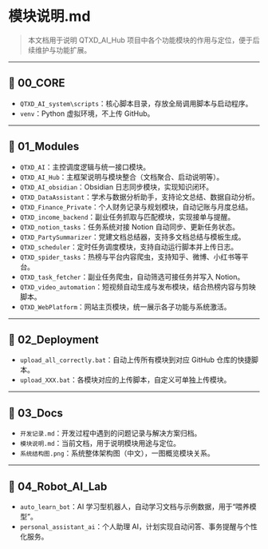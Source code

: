 # 模块说明.md

> 本文档用于说明 QTXD\_AI\_Hub 项目中各个功能模块的作用与定位，便于后续维护与功能扩展。

---

## 📁 00\_CORE

* `QTXD_AI_system\scripts`：核心脚本目录，存放全局调用脚本与启动程序。
* `venv`：Python 虚拟环境，不上传 GitHub。

---

## 📁 01\_Modules

* `QTXD_AI`：主控调度逻辑与统一接口模块。
* `QTXD_AI_Hub`：主框架说明与模块整合（文档聚合、启动说明等）。
* `QTXD_AI_obsidian`：Obsidian 日志同步模块，实现知识闭环。
* `QTXD_DataAssistant`：学术与数据分析助手，支持论文总结、数据自动分析。
* `QTXD_Finance_Private`：个人财务记录与规划模块，自动记账与月度总结。
* `QTXD_income_backend`：副业任务抓取与匹配模块，实现接单与提醒。
* `QTXD_notion_tasks`：任务系统对接 Notion 自动同步、更新任务状态。
* `QTXD_PartySummarizer`：党建文档总结器，支持多文档总结与模板生成。
* `QTXD_scheduler`：定时任务调度模块，支持自动运行脚本并上传日志。
* `QTXD_spider_tasks`：热榜与平台内容爬虫，支持知乎、微博、小红书等平台。
* `QTXD_task_fetcher`：副业任务爬虫，自动筛选可接任务并写入 Notion。
* `QTXD_video_automation`：短视频自动生成与发布模块，结合热榜内容与剪映脚本。
* `QTXD_WebPlatform`：网站主页模块，统一展示各子功能与系统激活。

---

## 📁 02\_Deployment

* `upload_all_correctly.bat`：自动上传所有模块到对应 GitHub 仓库的快捷脚本。
* `upload_XXX.bat`：各模块对应的上传脚本，自定义可单独上传模块。

---

## 📁 03\_Docs

* `开发记录.md`：开发过程中遇到的问题记录与解决方案归档。
* `模块说明.md`：当前文档，用于说明模块用途与定位。
* `系统结构图.png`：系统整体架构图（中文），一图概览模块关系。

---

## 📁 04\_Robot\_AI\_Lab

* `auto_learn_bot`：AI 学习型机器人，自动学习文档与示例数据，用于“喂养模型”。
* `personal_assistant_ai`：个人助理 AI，计划实现自动问答、事务提醒与个性化服务。

